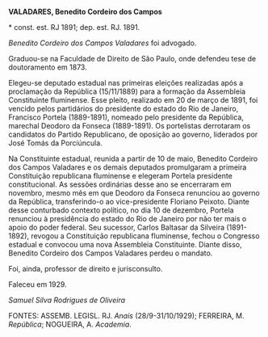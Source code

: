 **VALADARES, Benedito Cordeiro dos Campos**

\* const. est. RJ 1891; dep. est. RJ. 1891.

*Benedito Cordeiro dos Campos Valadares* foi advogado.

Graduou-se na Faculdade de Direito de São Paulo, onde defendeu tese de
doutoramento em 1873.

Elegeu-se deputado estadual nas primeiras eleições realizadas após a
proclamação da República (15/11/1889) para a formação da Assembleia
Constituinte fluminense. Esse pleito, realizado em 20 de março de 1891,
foi vencido pelos partidários do presidente do estado do Rio de Janeiro,
Francisco Portela (1889-1891), nomeado pelo presidente da República,
marechal Deodoro da Fonseca (1889-1891). Os portelistas derrotaram os
candidatos do Partido Republicano, de oposição ao governo, liderados por
José Tomás da Porciúncula.

Na Constituinte estadual, reunida a partir de 10 de maio, Benedito
Cordeiro dos Campos Valadares e os demais deputados promulgaram a
primeira Constituição republicana fluminense e elegeram Portela
presidente constitucional. As sessões ordinárias desse ano se encerraram
em novembro, mesmo mês em que Deodoro da Fonseca renunciou ao governo da
República, transferindo-o ao vice-presidente Floriano Peixoto. Diante
desse conturbado contexto político, no dia 10 de dezembro, Portela
renunciou à presidência do estado do Rio de Janeiro por não ter mais o
apoio do poder federal. Seu sucessor, Carlos Baltasar da Silveira
(1891-1892), revogou a Constituição republicana fluminense, fechou o
Congresso estadual e convocou uma nova Assembleia Constituinte. Diante
disso, Benedito Cordeiro dos Campos Valadares perdeu o mandato.

Foi, ainda, professor de direito e jurisconsulto.

Faleceu em 1929.

*Samuel Silva Rodrigues de Oliveira*

FONTES: ASSEMB. LEGISL. RJ. *Anais* (28/9-31/10/1929); FERREIRA, M.
*República*; NOGUEIRA, A. *Academia*.
